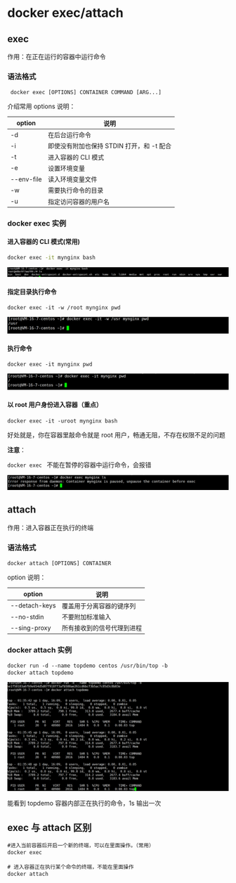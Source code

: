 # docker exec/attach
## exec

作用：在正在运行的容器中运行命令

### 语法格式

```
 docker exec [OPTIONS] CONTAINER COMMAND [ARG...]
```

介绍常用 options 说明：

| option     | 说明                                      |
| ---------- | ----------------------------------------- |
| -d         | 在后台运行命令                            |
| -i         | 即使没有附加也保持 STDIN 打开，和 -t 配合 |
| -t         | 进入容器的 CLI 模式                       |
| -e         | 设置环境变量                              |
| --env-file | 读入环境变量文件                          |
| -w         | 需要执行命令的目录                        |
| -u         | 指定访问容器的用户名                      |

### docker exec 实例

#### 进入容器的 CLI 模式(常用)

```bash
docker exec -it mynginx bash
```

![exec](./images/exec1.png)

#### 指定目录执行命令

```
docker exec -it -w /root mynginx pwd
```

![exec](./images/exec3.png)

#### 执行命令

```
docker exec -it mynginx pwd
```

![exec](./images/exec2.png)

####  以 root 用户身份进入容器（重点）

```
docker exec -it -uroot mynginx bash
```
好处就是，你在容器里敲命令就是 root 用户，畅通无阻，不存在权限不足的问题

**注意**：

`docker exec ` 不能在暂停的容器中运行命令，会报错

![exec](./images/exec4.png)

## attach
作用：进入容器正在执行的终端
### 语法格式
```
docker attach [OPTIONS] CONTAINER
```

option 说明：

| option        | 说明                       |
| ------------- | -------------------------- |
| --detach-keys | 覆盖用于分离容器的键序列   |
| --no-stdin    | 不要附加标准输入           |
| --sing-proxy  | 所有接收到的信号代理到进程 |

### docker attach 实例

```
docker run -d --name topdemo centos /usr/bin/top -b
docker attach topdemo
```

![attach](./images/attach1png.png)

能看到 topdemo 容器内部正在执行的命令，1s 输出一次

## exec 与 attach 区别
```
#进入当前容器后开启一个新的终端，可以在里面操作。（常用）
docker exec 

# 进入容器正在执行某个命令的终端，不能在里面操作
docker attach 
```